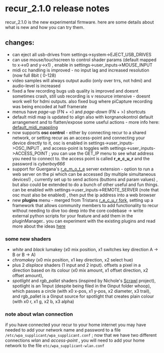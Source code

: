 # recur_2.1.0 release notes

recur_2.1.0 is the new experimental firmware. here are some details about what is new and how you can try them.

## changes:

- can eject all usb-drives from settings->system->EJECT_USB_DRIVES
- can use mouse/touchscreen to control shader params (default mapped to x->x0 and y->x1) , enable in settings->user_inputs->MOUSE_INPUT
- midi cc handling is improved - no input lag and increased resolution (now full 8bit ( 0-128)
- video samples will always output audio (only over trrs, not hdmi) and audio-level is increased
- fixed a few recording bugs usb quality is improved and doesnt sometimes crash, still usb recording is v resource intensive - doesnt work well for hdmi outputs. also fixed bug where piCapture recording was being encoded at half framerate
- menus have _page-up_ (FN + <) and _page-down_ (FN + >) shortcuts
- default midi map is updated to align also with korgnanokontrol default arrangement and to flatten/expose some useful actions - more info here: [default_midi_mappling](default_midi_mappling)
- now supports __osc control__ - either by connecting recur to a shared network, or setting recur as an access-point and connecting your device directly to it, osc is enabled in settings->user_inputs->OSC_INPUT , and access-point is toggles with settings->user_inputs->ACCESS_POINT ; you can use the GET_IP menu to see what address you need to connect to. the access point is called __r_e_c_u_r__ and the password is _cyberboy666_
- support for Guergana's [r_e_m_o_t_e](https://github.com/guergana/r_e_m_o_t_e) server extension - option to run a web server on the pi which can be accessed (by multiple simultaneous devices!) , currently set up to send actions (buttons and param values) , but also could be extended to do a bunch of other useful and fun things. can be enabled with settings->user_inputs->REMOTE_SERVER (note that osc must also be enabled) , then put the ip address into a web browser
- new __plugins__ menu - merged from Tristans [r_e_c_u_r fork](https://github.com/doctea/r_e_c_u_r), setting up a framework that allows community members to add functionality to recur without needing to dive too deep into the core codebase -> write external python scripts for your feature and add them in the pluginManager.. you can experiment with the existing plugins and read more about the ideas [here](Plugins)

### some new shaders

- _white_ and _black_ lumakey (x0 mix position, x1 switches key direction A -> B or B -> A)
- _chromakey_ (x0 mix position, x1 key direction, x2 select hue)
- plus 2 _displace_ shaders (1 input and 2 input). offsets a pixel in a direction based on its colour (x0 mix amount, x1 offset direction, x2 offset amount), 
- _spotlight_ and _rgb_pallet_ shaders (inspired by Nichole's [Scrawl](https://github.com/wednesdayayay/Scrawl) project), spotlight is an 1input (despite being filed in the 0input folder whoop), which passes a circle (with x0 x-pos, x1 y-pos, x2 diameter, x3 trail), and rgb_pallet is a 0input source for spotlight that creates plain colour (with x0 r, x1 g, x2 b, x3 alpha)

### note about wlan connection

if you have connected your recur to your home internet you may have needed to add your network name and password to a file `/etc/wpa_supplicant/wpa_supplicant.conf` ; now that we have two different connections _wlan_ and _access-point_ , you will need to add your home network to the file `etc/wpa_supplicant-wlan.conf`